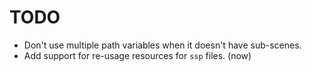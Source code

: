 # TODO

- Don't use multiple path variables when it doesn't have sub-scenes.
- Add support for re-usage resources for `ssp` files. (now)
